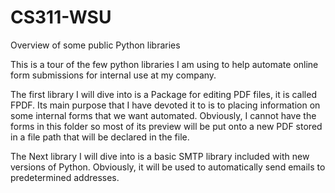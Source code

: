 # CS311-WSU
Overview of some public Python libraries

This is a tour of the few python libraries I am using to help automate online form submissions for internal use at my company.

The first library I will dive into is a Package for editing PDF files, it is called FPDF. Its main purpose that I have devoted it to is to placing information on some internal forms that we want automated. Obviously, I cannot have the forms in this folder so most of its preview will be put onto a new PDF stored in a file path that will be declared in the file.

The Next library I will dive into is a basic SMTP library included with new versions of Python. Obviously, it will be used to automatically send emails to predetermined addresses.
